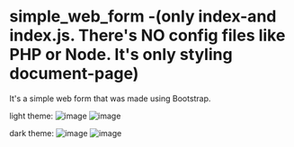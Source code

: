 # simple_web_form -(only index-and index.js. There's NO config files like PHP or Node. It's only styling document-page)

It's a simple web form that was made using Bootstrap.

light theme:
![image](https://github.com/Dominic8999/simple_web_form--only-index-and-js-/assets/140336313/71613c0e-9bb3-44e6-b307-6624886ebc5a)
![image](https://github.com/Dominic8999/simple_web_form--only-index-and-js-/assets/140336313/f0457320-d961-4bf8-9e0a-876afff3e788)

dark theme:
![image](https://github.com/Dominic8999/simple_web_form--only-index-and-js-/assets/140336313/4ff3c6ae-3a12-4c33-a232-44e23d204f41)
![image](https://github.com/Dominic8999/simple_web_form--only-index-and-js-/assets/140336313/f750d0e2-2927-4862-9012-e04afec14b86)




